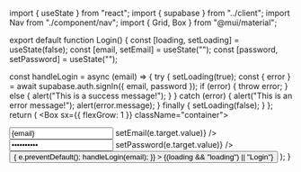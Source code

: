 import { useState } from "react";
import { supabase } from "../client";
import Nav from "./component/nav";
import { Grid, Box } from "@mui/material";

export default function Login() {
const [loading, setLoading] = useState(false);
const [email, setEmail] = useState("");
const [password, setPassword] = useState("");

const handleLogin = async (email) => {
try {
setLoading(true);
const { error } = await supabase.auth.signIn({ email, password });
if (error) {
throw error;
} else {
alert("This is a success message!");
}
} catch (error) {
alert("This is an error message!");
alert(error.message);
} finally {
setLoading(false);
}
};
return (
<Box sx={{ flexGrow: 1 }} className="container">
<Grid container spacing={2} justifyContent="center">
<Grid item xs={12}>
<Nav />
</Grid>
<Grid item>
<Grid item>
<input
type="email"
value={email}
onChange={(e) => setEmail(e.target.value)}
/>
</Grid>
<Grid item></Grid>
<Grid item>
<input
type="password"
value={password}
onChange={(e) => setPassword(e.target.value)}
/>
</Grid>
</Grid>
<Grid item>
<button
onClick={(e) => {
e.preventDefault();
handleLogin(email);
}} >
{(loading && "loading") || "Login"}
</button>
</Grid>
</Grid>
</Box>
);
}
